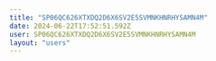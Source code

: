 ```yaml
---
title: "SP06QC626XTXDQ2D6X6SV2E5SVMNKHNRHYSAMN4M"
date: 2024-06-22T17:52:51.592Z
user: SP06QC626XTXDQ2D6X6SV2E5SVMNKHNRHYSAMN4M
layout: "users"
---
```

    